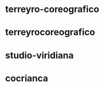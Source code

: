 # terreyro-coreografico

<!-- less-watch-compiler styles css -->
# terreyrocoreografico
# studio-viridiana
# cocrianca
